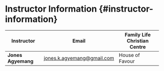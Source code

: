 # Instructor Information {#instructor-information}

| Instructor | Email | Family Life Christian Centre |
| --- | --- | --- |
| **Jones Agyemang** | jones.k.agyemang@gmail.com | House of Favour |